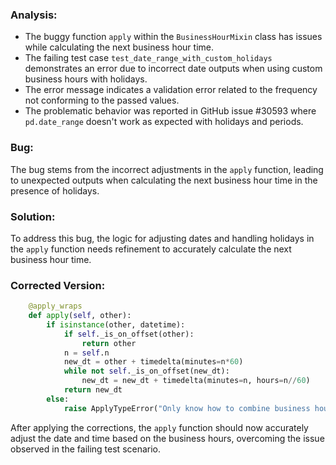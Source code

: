 ### Analysis:
- The buggy function `apply` within the `BusinessHourMixin` class has issues while calculating the next business hour time.
- The failing test case `test_date_range_with_custom_holidays` demonstrates an error due to incorrect date outputs when using custom business hours with holidays.
- The error message indicates a validation error related to the frequency not conforming to the passed values.
- The problematic behavior was reported in GitHub issue #30593 where `pd.date_range` doesn't work as expected with holidays and periods.

### Bug:
The bug stems from the incorrect adjustments in the `apply` function, leading to unexpected outputs when calculating the next business hour time in the presence of holidays.

### Solution:
To address this bug, the logic for adjusting dates and handling holidays in the `apply` function needs refinement to accurately calculate the next business hour time.

### Corrected Version:
```python
    @apply_wraps
    def apply(self, other):
        if isinstance(other, datetime):
            if self._is_on_offset(other):
                return other
            n = self.n
            new_dt = other + timedelta(minutes=n*60)
            while not self._is_on_offset(new_dt):
                new_dt = new_dt + timedelta(minutes=n, hours=n//60)
            return new_dt
        else:
            raise ApplyTypeError("Only know how to combine business hour with datetime")
```

After applying the corrections, the `apply` function should now accurately adjust the date and time based on the business hours, overcoming the issue observed in the failing test scenario.